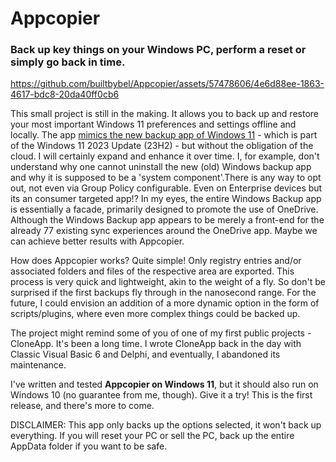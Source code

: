 # Appcopier
### Back up key things on your Windows PC, perform a reset or simply go back in time.

https://github.com/builtbybel/Appcopier/assets/57478606/4e6d88ee-1863-4617-bdc8-20da40ff0cb6

This small project is still in the making. It allows you to back up and restore your most important Windows 11 preferences and settings offline and locally. The app [mimics the new backup app of Windows 11](https://support.microsoft.com/en-us/windows/back-up-your-windows-pc-87a81f8a-78fa-456e-b521-ac0560e32338) -  which is part of the Windows 11 2023 Update (23H2) - but without the obligation of the cloud. I will certainly expand and enhance it over time.  I, for example, don't understand why one cannot uninstall the new (old) Windows backup app and why it is supposed to be a 'system component'.There is any way to opt out, not even via Group Policy configurable. Even on Enterprise devices but its an consumer targeted app!?  In my eyes, the entire Windows Backup app is essentially a facade, primarily designed to promote the use of OneDrive.  Although the Windows Backup app appears to be merely a front-end for the already 77 existing sync experiences around the OneDrive app. Maybe we can achieve better results with Appcopier.

How does Appcopier works? Quite simple! Only registry entries and/or associated folders and files of the respective area are exported. This process is very quick and lightweight, akin to the weight of a fly. So don't be surprised if the first backups fly through in the nanosecond range. For the future, I could envision an addition of a more dynamic option in the form of scripts/plugins, where even more complex things could be backed up.

The project might remind some of you of one of my first public projects - CloneApp. It's been a long time. I wrote CloneApp back in the day with Classic Visual Basic 6 and Delphi, and eventually, I abandoned its maintenance. 

I've written and tested **Appcopier on Windows 11**, but it should also run on Windows 10 (no guarantee from me, though). Give it a try! This is the first release, and there's more to come.


DISCLAIMER: This app only backs up the options selected, it won't back up everything. If you will reset your PC or sell the PC, back up the entire AppData folder if you want to be safe.


